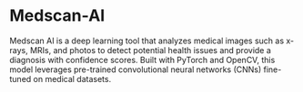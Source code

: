 # Medscan-AI
Medscan AI is a deep learning tool that analyzes medical images such as x-rays, MRIs, and photos to detect potential health issues and provide a diagnosis with confidence scores. Built with PyTorch and OpenCV, this model leverages pre-trained convolutional neural networks (CNNs) fine-tuned on medical datasets.
